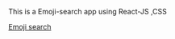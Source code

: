 This is a Emoji-search app using React-JS ,CSS

[Emoji search](https://shauryatripaathi.github.io/emoji_search)
